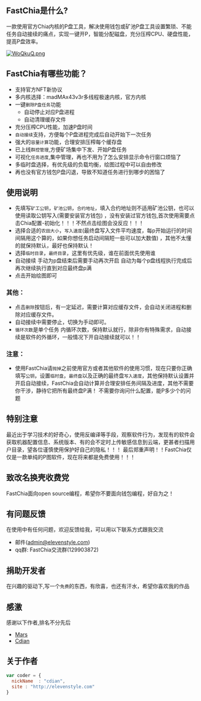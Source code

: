 ## FastChia是什么?
一款使用官方Chia内核的P盘工具，解决使用钱包或矿池P盘工具设置繁琐、不能任务自动接续的痛点，实现一键开P，智能分配磁盘，充分压榨CPU、硬盘性能，提高P盘效率。



[![WoQkuQ.png](https://z3.ax1x.com/2021/07/28/WoQkuQ.png)](https://imgtu.com/i/WoQkuQ)
## FastChia有哪些功能？

* 支持官方NFT新协议
* 多内核选择：madMAx43v3r多线程极速内核，官方内核
* 一键`删除P盘任务`功能
    *  自动停止对应P盘进程
    *  自动清理缓存文件
* 充分压榨CPU性能，加速P盘时间
* `自动接续`支持，方便每个P盘进程完成后自动开始下一次任务
* 强大的`容量计算`功能，合理安排压榨每个缓存盘
* 已上线`群控管理`,方便矿场集中下发、开始P盘任务
* 可视化`任务进度`,集中管理，再也不用为了怎么安排显示命令行窗口烦恼了
* 多临时盘选择，有优先级的负载均衡，绘图过程中可以自由修改
* 再也没有官方钱包P盘闪退，导致不知道任务进行到哪步的困恼了

## 使用说明
* 先填写`矿工公钥`，`矿池公钥`，`合约地址`，填入合约地址则不适用矿池公钥，也可以使用读取公钥写入(需要安装官方钱包) ，没有安装过官方钱包,首次使用需要点击Chia配置-初始化！！！不然点击绘图会没反应！！！
* 选择合适的`农田大小`，`写入速度`(最终盘写入文件平均速度，每p开始运行的时间间隔用这个算的，如果你想任务启动间隔短一些可以加大数值) ，其他不太懂的就保持默认，最好也保持默认！
* 选择`临时目录`，`最终目录`，这里有优先级，谁在前面优先使用谁 
* 自动接续 手动为p盘结束后需要手动再次开启 自动为每个p盘线程执行完成后再次继续执行直到对应最终盘p满
* 点击开始绘图即可

### 其他：
* 点击`删除`按钮后，有一定延迟，需要计算对应缓存文件，会自动关闭进程和删除对应缓存文件。
* 自动接续中需要停止，切换为手动即可。
* `循环次数`是单个任务 内循环次数，保持默认就行，除非你有特殊需求，自动接续是软件的外循环，一般情况下开自动接续就可以！！

### 注意：
* 使用FastChia请`抛掉`之前使用官方或者其他软件的使用习惯，现在只要你正确填写`公钥`，设置`临时盘`，`最终盘`以及正确的最终盘`写入速度`，其他保持默认设置并开启自动接续，FastChia会自动计算并合理安排任务间隔及进度，其他不需要你干涉，静待它把所有最终盘P满！
不需要你询问什么配置，能P多少个的问题

## 特别注意
最近出于学习技术的好奇心，使用反编译等手段，观察软件行为，发现有的软件会获取机器配置信息、系统版本、有的会不定时上传敏感信息到云端，更甚者扫描用户目录，望各位谨慎使用保护好自己的隐私！！！
最后郑重声明！！FastChia仅仅是一款单纯的P图软件，现在将来都是免费使用！！！

## 致改名换壳收费党
FastChia面向open source编程，希望你不要面向钱包编程，好自为之！

## 有问题反馈
在使用中有任何问题，欢迎反馈给我，可以用以下联系方式跟我交流

* 邮件(admin@elevenstyle.com)
* qq群: FastChia交流群(129903872)

## 捐助开发者
在兴趣的驱动下,写一个`免费`的东西，有欣喜，也还有汗水，希望你喜欢我的作品
## 感激
感谢以下作者,排名不分先后

* [Mars](mars@elevenstyle.com/)
* [Cdian](admin@elevenstyle.com/)

## 关于作者

```javascript
var coder = {
  nickName  : "cdian",
  site : "http://elevenstyle.com"
}
```
